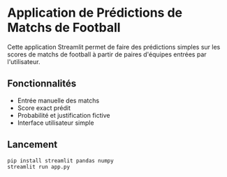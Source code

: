 # Application de Prédictions de Matchs de Football

Cette application Streamlit permet de faire des prédictions simples sur les scores de matchs de football à partir de paires d'équipes entrées par l'utilisateur.

## Fonctionnalités
- Entrée manuelle des matchs
- Score exact prédit
- Probabilité et justification fictive
- Interface utilisateur simple

## Lancement
```bash
pip install streamlit pandas numpy
streamlit run app.py
```